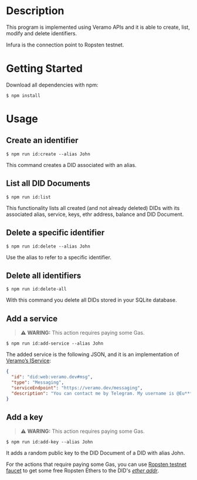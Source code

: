 # Description

This program is implemented using Veramo APIs and it is able to create, list, modify and delete identifiers.

Infura is the connection point to  Ropsten testnet.

# Getting Started

Download all dependencies with npm:

```console
$ npm install
````

# Usage

## Create an identifier
```console
$ npm run id:create --alias John
```
This command creates a DID associated with an alias.  

## List all DID Documents
```console
$ npm run id:list
```
This functionality lists all created (and not already deleted) DIDs with its associated alias, service, keys, ethr address, balance and DID Document.

## Delete a specific identifier
```console
$ npm run id:delete --alias John
```
Use the alias to refer to a specific identifier.
## Delete all identifiers
```console
$ npm run id:delete-all
```
With this command you delete all DIDs stored in your SQLite database.
## Add a service 
> ⚠️ **WARING:** This action requires paying some Gas.
```console
$ npm run id:add-service --alias John
```
The added service is the following JSON, and it is an implementation of [Veramo’s IService](https://veramo.io/docs/api/core.iservice/):
```JSON
{
  "id": "did:web:veramo.dev#msg",
  "type": "Messaging",
  "serviceEndpoint": "https://veramo.dev/messaging",
  "description": "You can contact me by Telegram. My username is @Eu*****a."
}
```

## Add a key
> ⚠️ **WARING:** This action requires paying some Gas.
```console
$ npm run id:add-key --alias John
```
It adds a random public key to the DID Document of a DID with alias John.

For the actions that require paying some Gas, you can use [Ropsten testnet faucet](https://faucet.egorfine.com/) to get some free Ropsten Ethers to the DID's [*ether addr*](https://github.com/LaiaRus/DID-Management#list-all-did-documents).
